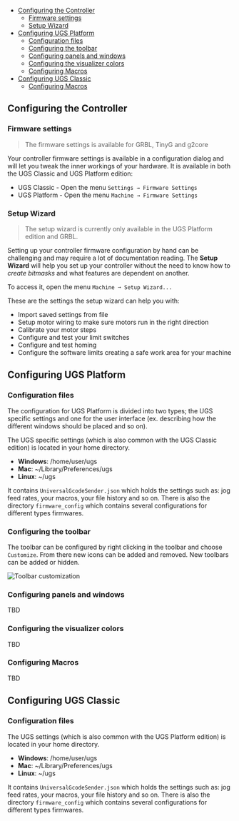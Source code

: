 * [Configuring the Controller](#configuring-the-controller)
  * [Firmware settings](#firmware-settings)
  * [Setup Wizard](#setup-wizard)
* [Configuring UGS Platform](#configuring-ugs-platform)
  * [Configuration files](#configuration-files)
  * [Configuring the toolbar](#configuring-the-toolbar)
  * [Configuring panels and windows](#configuring-panels-and-windows)
  * [Configuring the visualizer colors](#configuring-the-visualizer-colors)
  * [Configuring Macros](#configuring-macros)
* [Configuring UGS Classic](#configuring-ugs-classic)
  * [Configuring Macros](#configuration-files-1)

## Configuring the Controller

### Firmware settings
> The firmware settings is available for GRBL, TinyG and g2core

Your controller firmware settings is available in a configuration dialog and will let you tweak the inner workings of your hardware. It is available in both the UGS Classic and UGS Platform edition:
* UGS Classic - Open the menu `Settings → Firmware Settings`
* UGS Platform - Open the menu `Machine → Firmware Settings`

### Setup Wizard
> The setup wizard is currently only available in the UGS Platform edition and GRBL. 

Setting up your controller firmware configuration by hand can be challenging and may require a lot of documentation reading. The **Setup Wizard** will help you set up your controller without the need to know how to _create bitmasks_ and what features are dependent on another. 

To access it, open the menu `Machine ➞ Setup Wizard...`

These are the settings the setup wizard can help you with:
 * Import saved settings from file
 * Setup motor wiring to make sure motors run in the right direction
 * Calibrate your motor steps
 * Configure and test your limit switches
 * Configure and test homing
 * Configure the software limits creating a safe work area for your machine

## Configuring UGS Platform

### Configuration files
The configuration for UGS Platform is divided into two types; the UGS specific settings and one for the user interface (ex. describing how the different windows should be placed and so on).

The UGS specific settings (which is also common with the UGS Classic edition) is located in your home directory. 
* **Windows**: /home/user/ugs
* **Mac**: ~/Library/Preferences/ugs
* **Linux**: ~/ugs 

It contains `UniversalGcodeSender.json` which holds the settings such as: jog feed rates, your macros, your file history and so on. There is also the directory `firmware_config` which contains several configurations for different types firmwares.

### Configuring the toolbar
The toolbar can be configured by right clicking in the toolbar and choose `Customize`. From there new icons can be added and removed. New toolbars can be added or hidden.

![Toolbar customization](https://github.com/winder/Universal-G-Code-Sender/blob/master/pictures/customize_toolbar.gif)

### Configuring panels and windows
TBD

### Configuring the visualizer colors
TBD

### Configuring Macros
TBD

## Configuring UGS Classic

### Configuration files
The UGS settings (which is also common with the UGS Platform edition) is located in your home directory. 
* **Windows**: /home/user/ugs
* **Mac**: ~/Library/Preferences/ugs
* **Linux**: ~/ugs 

It contains `UniversalGcodeSender.json` which holds the settings such as: jog feed rates, your macros, your file history and so on. There is also the directory `firmware_config` which contains several configurations for different types firmwares.

